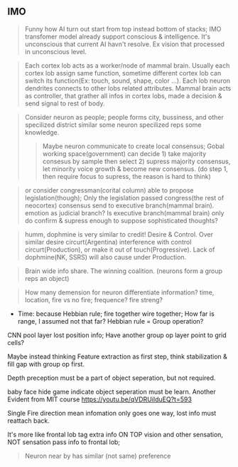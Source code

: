 

## IMO
> Funny how AI turn out start from top instead bottom of stacks; IMO transfomer model already support conscious & intelligence. It's unconscious that current AI havn't resolve. Ex vision that processed in unconscious level. 

> Each cortex lob acts as a worker/node of mammal brain. Usually each cortex lob assign same function, sometime different cortex lob can switch its function(Ex: touch, sound, shape, color ...). Each lob neuron dendrites connects to other lobs related attributes. Mammal brain acts as controller, that grather all infos in cortex lobs, made a decision & send signal to rest of body.

> Consider neuron as people; people forms city, bussiness, and other specilized district similar some neuron specilized reps some knowledge.
> > Maybe neuron communicate to create local consensus; Gobal working space(government) can decide 1) take majority consesus by sample then select 2) supress majority consensus, let minority voice growth & become new consensus. (do step 1, then require focus to supress, the reason is hard to think)

> or consider congressman(corital column) able to propose legislation(though); Only the legislation passed congress(the rest of neocortex) consensus send to executive branch(mammal brain). emotion as judicial branch?
> Is executive branch(mammal brain) only do confirm & supress enough to suppose sophisticated thoughts?

> humm, dophmine is very similar to credit! Desire & Control. Over similar desire circurt(Argentina) interference with control circurt(Production), or make it out of touch(Progressive). Lack of dophmine(NK, SSRS) will also cause under Production.

> Brain wide info share. The winning coalition. (neurons form a group reps an object)

> How many demension for neuron differentiate information? time, location, fire vs no fire; frequence? fire streng?

- Time: because Hebbian rule; fire together wire together; How far is range, I assumed not that far? Hebbian rule = Group operation?

CNN pool layer lost position info; Have another group op layer point to grid cells?

Maybe instead thinking Feature extraction as first step, think stabilization & fill gap with group op first.

Depth preception must be a part of object seperation, but not required.


baby face hide game indicate object seperation must be learn.
Another Evident from MIT course
https://youtu.be/qVDRUiIduEQ?t=593

Single Fire direction mean infomation only goes one way, lost info must reattach back.

It's more like frontal lob tag extra info ON TOP vision and other sensation, NOT sensation pass info to frontal lob;

> Neuron near by has similar (not same) preference